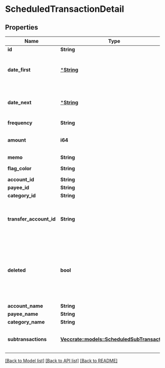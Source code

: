 # ScheduledTransactionDetail

## Properties

Name | Type | Description | Notes
------------ | ------------- | ------------- | -------------
**id** | **String** |  | 
**date_first** | [***String**](string.md) | The first date for which the Scheduled Transaction was scheduled. | 
**date_next** | [***String**](string.md) | The next date for which the Scheduled Transaction is scheduled. | 
**frequency** | **String** |  | 
**amount** | **i64** | The scheduled transaction amount in milliunits format | 
**memo** | **String** |  | [optional] 
**flag_color** | **String** | The scheduled transaction flag | [optional] 
**account_id** | **String** |  | 
**payee_id** | **String** |  | [optional] 
**category_id** | **String** |  | [optional] 
**transfer_account_id** | **String** | If a transfer, the account_id which the scheduled transaction transfers to | [optional] 
**deleted** | **bool** | Whether or not the scheduled transaction has been deleted.  Deleted scheduled transactions will only be included in delta requests. | 
**account_name** | **String** |  | 
**payee_name** | **String** |  | [optional] 
**category_name** | **String** |  | [optional] 
**subtransactions** | [**Vec<crate::models::ScheduledSubTransaction>**](ScheduledSubTransaction.md) | If a split scheduled transaction, the subtransactions. | 

[[Back to Model list]](../README.md#documentation-for-models) [[Back to API list]](../README.md#documentation-for-api-endpoints) [[Back to README]](../README.md)


